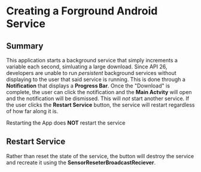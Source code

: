 # Creating a Forground Android Service

## Summary

This application starts a background service that simply increments a variable each second, simluating a large download.  Since API 26, developers are unable to run *persistent* background services without displaying to the user that said service is running.  This is done through a **Notification** that displays a **Progress Bar**.  Once the "Download" is complete, the user can click the notification and the **Main Actvity** will open and the notification will be dismissed.  This will *not* start another service.  If the user clicks the **Restart Service** button, the service will restart regardless of how far along it is.

Restarting the App does **NOT** restart the service

## Restart Service

Rather than reset the state of the service, the button will destroy the service and recreate it using the **SensorReseterBroadcastReciever**.  
